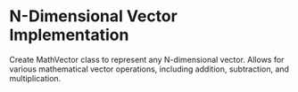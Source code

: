 # N-Dimensional Vector Implementation

Create MathVector class to represent any N-dimensional vector. Allows for various mathematical vector operations, including addition, subtraction, and multiplication. 
